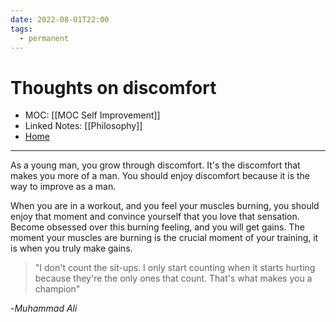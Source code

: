 ```yaml
---
date: 2022-08-01T22:00
tags:
  - permanent
---
```

# Thoughts on discomfort
- MOC: [[MOC Self Improvement]]
- Linked Notes: [[Philosophy]]
- [Home](https://misudashi.ga/)
----------
As a young man, you grow through discomfort. It's the discomfort that makes you more of a man. You should enjoy discomfort because it is the way to improve as a man. 

When you are in a workout, and you feel your muscles burning, you should enjoy that moment and convince yourself that you love that sensation. Become obsessed over this burning feeling, and you will get gains. The moment your muscles are burning is the crucial moment of your training, it is when you truly make gains.

> "I don't count the sit-ups. I only start counting when it starts hurting because they're the only ones that count. That's what makes you a champion"

-*Muhammad Ali*